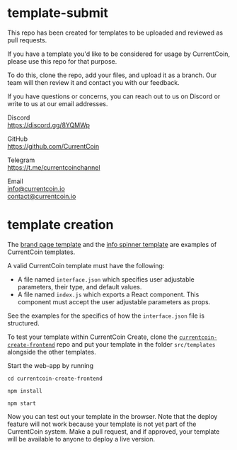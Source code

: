 # template-submit

This repo has been created for templates to be uploaded and reviewed as pull requests.

If you have a template you'd like to be considered for usage by CurrentCoin, please use this repo for that purpose.

To do this, clone the repo, add your files, and upload it as a branch. Our team will then review it and contact you with our feedback.

If you have questions or concerns, you can reach out to us on Discord or write to us at our email addresses.

Discord  
https://discord.gg/8YQMWp  
  
GitHub  
https://github.com/CurrentCoin  

Telegram  
https://t.me/currentcoinchannel  
  
Email  
info@currentcoin.io  
contact@currentcoin.io  
 
# template creation

The [brand page template](https://github.com/CurrentCoin/template-brand-page) and the [info spinner template](https://github.com/CurrentCoin/template-info-spinner) are examples of CurrentCoin templates.

A valid CurrentCoin template must have the following:

- A file named `interface.json` which specifies user adjustable parameters, their type, and default values.
- A file named `index.js` which exports a React component. This component must accept the user adjustable parameters as props. 

See the examples for the specifics of how the `interface.json` file is structured.

To test your template within CurrentCoin Create, clone the [`currentcoin-create-frontend`](https://github.com/CurrentCoin/currentcoin-create-frontend) repo and put your template in the folder `src/templates` alongside the other templates.

Start the web-app by running

`cd currentcoin-create-frontend`

`npm install`

`npm start`

Now you can test out your template in the browser. Note that the deploy feature will not work because your template is not yet part of the CurrentCoin system. Make a pull request, and if approved, your template will be available to anyone to deploy a live version.

